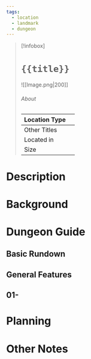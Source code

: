 ```yaml
---
tags:
  - location
  - landmark
  - dungeon
---
```

> [!infobox]
> # `{{title}}`
> ![[Image.png|200]]
> ###### About
> | Location Type |   |
> | ---- | ---- |
> | Other Titles |  |
> | Located in |  |
> | Size |  |

# Description



# Background


# Dungeon Guide

## Basic Rundown



## General Features



## 01- 


# Planning



# Other Notes

